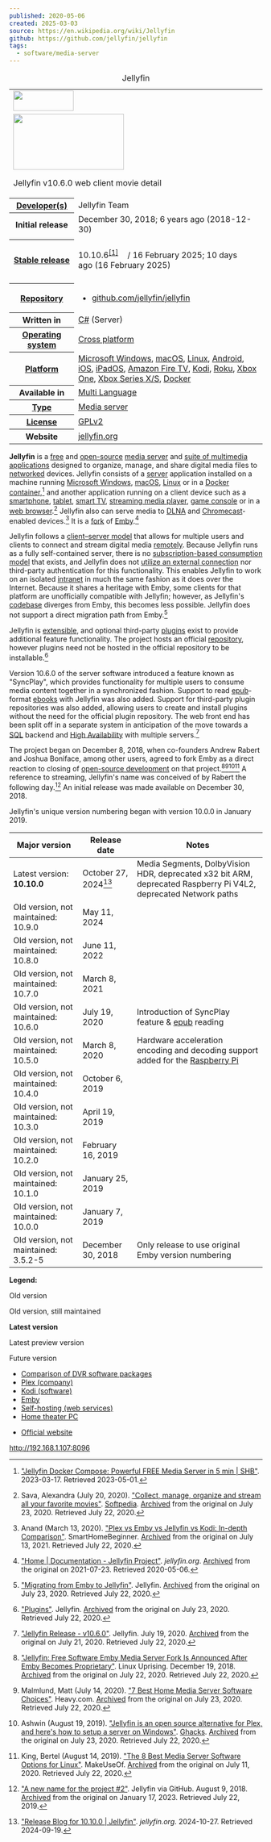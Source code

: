 ```yaml
---
published: 2020-05-06
created: 2025-03-03
source: https://en.wikipedia.org/wiki/Jellyfin
github: https://github.com/jellyfin/jellyfin
tags:
  - software/media-server
---
```


<table><caption>Jellyfin</caption><tbody><tr><td colspan="2"><span><a href="https://en.wikipedia.org/wiki/File:Jelly-banner-light.svg"><img src="https://upload.wikimedia.org/wikipedia/commons/thumb/f/f5/Jelly-banner-light.svg/120px-Jelly-banner-light.svg.png" width="120" height="40"></a></span></td></tr><tr><td colspan="2"><span><a href="https://en.wikipedia.org/wiki/File:Jellyfin_v10.6.0_movie_detail,_web_client.png"><img src="https://upload.wikimedia.org/wikipedia/commons/thumb/6/6a/Jellyfin_v10.6.0_movie_detail%2C_web_client.png/220px-Jellyfin_v10.6.0_movie_detail%2C_web_client.png" width="220" height="111"></a></span><p>Jellyfin v10.6.0 web client movie detail</p></td></tr><tr><th scope="row"><a href="https://en.wikipedia.org/wiki/Programmer">Developer(s)</a></th><td>Jellyfin Team</td></tr><tr><th scope="row">Initial release</th><td>December&nbsp;30, 2018<span>; 6 years ago</span><span>&nbsp;(<span>2018-12-30</span>)</span></td></tr><tr><td colspan="2"></td></tr><tr><th scope="row"><a href="https://en.wikipedia.org/wiki/Software_release_life_cycle">Stable release</a></th><td><p>10.10.6<sup><a href="https://en.wikipedia.org/wiki/#cite_note-wikidata-cf30abb206abf6ef59f2cf1810f35fbad97211de-v18-1"><span>[</span>1<span>]</span></a></sup>&nbsp;<span><a href="https://www.wikidata.org/wiki/Q96192857?uselang=en#P348"><img src="https://upload.wikimedia.org/wikipedia/en/thumb/8/8a/OOjs_UI_icon_edit-ltr-progressive.svg/10px-OOjs_UI_icon_edit-ltr-progressive.svg.png" width="10" height="10"></a></span> / 16 February 2025<span>; 10 days ago</span><span>&nbsp;(<span>16 February 2025</span>)</span></p></td></tr><tr><td colspan="2"></td></tr><tr><th scope="row"><a href="https://en.wikipedia.org/wiki/Repository_(version_control)">Repository</a></th><td><div><ul><li><span><a href="https://github.com/jellyfin/jellyfin">github<wbr>.com<wbr>/jellyfin<wbr>/jellyfin</a></span> <span><a href="https://www.wikidata.org/wiki/Q96192857#P1324"><img src="https://upload.wikimedia.org/wikipedia/en/thumb/8/8a/OOjs_UI_icon_edit-ltr-progressive.svg/10px-OOjs_UI_icon_edit-ltr-progressive.svg.png" width="10" height="10"></a></span></li></ul></div></td></tr><tr><th scope="row">Written in</th><td><a href="https://en.wikipedia.org/wiki/C_Sharp_(programming_language)">C#</a> (Server)</td></tr><tr><th scope="row"><a href="https://en.wikipedia.org/wiki/Operating_system">Operating system</a></th><td><a href="https://en.wikipedia.org/wiki/Cross_platform">Cross platform</a></td></tr><tr><th scope="row"><a href="https://en.wikipedia.org/wiki/Computing_platform">Platform</a></th><td><a href="https://en.wikipedia.org/wiki/Microsoft_Windows">Microsoft Windows</a>, <a href="https://en.wikipedia.org/wiki/MacOS">macOS</a>, <a href="https://en.wikipedia.org/wiki/Linux">Linux</a>, <a href="https://en.wikipedia.org/wiki/Android_(operating_system)">Android</a>, <a href="https://en.wikipedia.org/wiki/IOS">iOS</a>, <a href="https://en.wikipedia.org/wiki/IPadOS">iPadOS</a>, <a href="https://en.wikipedia.org/wiki/Amazon_Fire_TV">Amazon Fire TV</a>, <a href="https://en.wikipedia.org/wiki/Kodi_(software)">Kodi</a>, <a href="https://en.wikipedia.org/wiki/Roku">Roku</a>, <a href="https://en.wikipedia.org/wiki/Xbox_One">Xbox One</a>, <a href="https://en.wikipedia.org/wiki/Xbox_Series_X_and_Series_S">Xbox Series X/S</a>, <a href="https://en.wikipedia.org/wiki/Docker_(software)">Docker</a></td></tr><tr><th scope="row">Available in</th><td><a href="https://en.wikipedia.org/wiki/Internationalization_and_localization">Multi Language</a></td></tr><tr><th scope="row"><a href="https://en.wikipedia.org/wiki/Software_categories#Categorization_approaches">Type</a></th><td><a href="https://en.wikipedia.org/wiki/Media_server">Media server</a></td></tr><tr><th scope="row"><a href="https://en.wikipedia.org/wiki/Software_license">License</a></th><td><a href="https://en.wikipedia.org/wiki/GNU_General_Public_License">GPLv2</a></td></tr><tr><th scope="row">Website</th><td><span><a href="https://jellyfin.org/">jellyfin<wbr>.org</a></span>&nbsp;<span><span><a href="https://www.wikidata.org/wiki/Q96192857?uselang=en#P856"><img src="https://upload.wikimedia.org/wikipedia/en/thumb/8/8a/OOjs_UI_icon_edit-ltr-progressive.svg/10px-OOjs_UI_icon_edit-ltr-progressive.svg.png" width="10" height="10"></a></span></span></td></tr></tbody></table>

**Jellyfin** is a [free](https://en.wikipedia.org/wiki/Free_software "Free software") and [open-source](https://en.wikipedia.org/wiki/Open-source "Open-source") [media server](https://en.wikipedia.org/wiki/Media_server "Media server") and [suite of multimedia applications](https://en.wikipedia.org/wiki/Software_suite "Software suite") designed to organize, manage, and share digital media files to [networked](https://en.wikipedia.org/wiki/Computer_network "Computer network") devices. Jellyfin consists of a [server](https://en.wikipedia.org/wiki/Server_\(computing\) "Server (computing)") application installed on a machine running [Microsoft Windows](https://en.wikipedia.org/wiki/Microsoft_Windows "Microsoft Windows"), [macOS](https://en.wikipedia.org/wiki/MacOS "MacOS"), [Linux](https://en.wikipedia.org/wiki/Linux "Linux") or in a [Docker container](https://en.wikipedia.org/wiki/Docker_\(software\) "Docker (software)"),[^2] and another application running on a client device such as a [smartphone](https://en.wikipedia.org/wiki/Smartphone "Smartphone"), [tablet](https://en.wikipedia.org/wiki/Tablet_computer "Tablet computer"), [smart TV](https://en.wikipedia.org/wiki/Smart_TV "Smart TV"), [streaming media player](https://en.wikipedia.org/wiki/Digital_media_player "Digital media player"), [game console](https://en.wikipedia.org/wiki/Game_console "Game console") or in a [web browser](https://en.wikipedia.org/wiki/Web_browser "Web browser").[^3] Jellyfin also can serve media to [DLNA](https://en.wikipedia.org/wiki/DLNA "DLNA") and [Chromecast](https://en.wikipedia.org/wiki/Chromecast "Chromecast")\-enabled devices.[^4] It is a [fork](https://en.wikipedia.org/wiki/Fork_\(software_development\) "Fork (software development)") of [Emby](https://en.wikipedia.org/wiki/Emby "Emby").[^5]

Jellyfin follows a [client–server model](https://en.wikipedia.org/wiki/Client%E2%80%93server_model "Client–server model") that allows for multiple users and clients to connect and stream digital media [remotely](https://en.wikipedia.org/wiki/Teleoperation "Teleoperation"). Because Jellyfin runs as a fully self-contained server, there is no [subscription-based consumption model](https://en.wikipedia.org/wiki/Subscription_business_model "Subscription business model") that exists, and Jellyfin does not [utilize an external connection](https://en.wikipedia.org/wiki/Phoning_home "Phoning home") nor third-party authentication for this functionality. This enables Jellyfin to work on an isolated [intranet](https://en.wikipedia.org/wiki/Intranet "Intranet") in much the same fashion as it does over the Internet. Because it shares a heritage with Emby, some clients for that platform are unofficially compatible with Jellyfin; however, as Jellyfin's [codebase](https://en.wikipedia.org/wiki/Codebase "Codebase") diverges from Emby, this becomes less possible. Jellyfin does not support a direct migration path from Emby.[^6]

Jellyfin is [extensible](https://en.wikipedia.org/wiki/Extensible_programming "Extensible programming"), and optional third-party [plugins](https://en.wikipedia.org/wiki/Plug-in_\(computing\) "Plug-in (computing)") exist to provide additional feature functionality. The project hosts an official [repository](https://en.wikipedia.org/wiki/Software_repository "Software repository"), however plugins need not be hosted in the official repository to be installable.[^7]

Version 10.6.0 of the server software introduced a feature known as "SyncPlay", which provides functionality for multiple users to consume media content together in a synchronized fashion. Support to read [epub](https://en.wikipedia.org/wiki/EPUB "EPUB")\-format [ebooks](https://en.wikipedia.org/wiki/Ebooks "Ebooks") with Jellyfin was also added. Support for third-party plugin repositories was also added, allowing users to create and install plugins without the need for the official plugin repository. The web front end has been split off in a separate system in anticipation of the move towards a [SQL](https://en.wikipedia.org/wiki/SQL "SQL") backend and [High Availability](https://en.wikipedia.org/wiki/High_availability "High availability") with multiple servers.[^8]

The project began on December 8, 2018, when co-founders Andrew Rabert and Joshua Boniface, among other users, agreed to fork Emby as a direct reaction to closing of [open-source development](https://en.wikipedia.org/wiki/Open-source_software_development "Open-source software development") on that project.[^9][^10][^11][^12] A reference to streaming, Jellyfin's name was conceived of by Rabert the following day.[^13] An initial release was made available on December 30, 2018.

Jellyfin's unique version numbering began with version 10.0.0 in January 2019.

| Major version | Release date | Notes |
| --- | --- | --- |
| Latest version: **10.10.0** | October 27, 2024[^14] | Media Segments, DolbyVision HDR, deprecated x32 bit ARM, deprecated Raspberry Pi V4L2, deprecated Network paths |
| Old version, not maintained: 10.9.0 | May 11, 2024 |  |
| Old version, not maintained: 10.8.0 | June 11, 2022 |  |
| Old version, not maintained: 10.7.0 | March 8, 2021 |  |
| Old version, not maintained: 10.6.0 | July 19, 2020 | Introduction of SyncPlay feature & [epub](https://en.wikipedia.org/wiki/Epub "Epub") reading |
| Old version, not maintained: 10.5.0 | March 8, 2020 | Hardware acceleration encoding and decoding support added for the [Raspberry Pi](https://en.wikipedia.org/wiki/Raspberry_Pi "Raspberry Pi") |
| Old version, not maintained: 10.4.0 | October 6, 2019 |  |
| Old version, not maintained: 10.3.0 | April 19, 2019 |  |
| Old version, not maintained: 10.2.0 | February 16, 2019 |  |
| Old version, not maintained: 10.1.0 | January 25, 2019 |  |
| Old version, not maintained: 10.0.0 | January 7, 2019 |  |
| Old version, not maintained: 3.5.2-5 | December 30, 2018 | Only release to use original Emby version numbering |

**Legend:**

Old version

Old version, still maintained

**Latest version**

Latest preview version

Future version

- [Comparison of DVR software packages](https://en.wikipedia.org/wiki/Comparison_of_DVR_software_packages "Comparison of DVR software packages")
- [Plex (company)](https://en.wikipedia.org/wiki/Plex_\(company\) "Plex (company)")
- [Kodi (software)](https://en.wikipedia.org/wiki/Kodi_\(software\) "Kodi (software)")
- [Emby](https://en.wikipedia.org/wiki/Emby "Emby")
- [Self-hosting (web services)](https://en.wikipedia.org/wiki/Self-hosting_\(web_services\) "Self-hosting (web services)")
- [Home theater PC](https://en.wikipedia.org/wiki/Home_theater_PC "Home theater PC")

[^wikidata-cf30abb206abf6ef59f2cf1810f35fbad97211de-v18-1]: ["Release 10.10.6"](https://github.com/jellyfin/jellyfin/releases/tag/v10.10.6). 16 February 2025. Retrieved 16 February 2025.

[^2]: ["Jellyfin Docker Compose: Powerful FREE Media Server in 5 min | SHB"](https://www.smarthomebeginner.com/jellyfin-docker-compose/). 2023-03-17. Retrieved 2023-05-01.

[^3]: Sava, Alexandra (July 20, 2020). ["Collect, manage, organize and stream all your favorite movies"](https://www.softpedia.com/get/Multimedia-Servers/Jellyfin.shtml). [Softpedia](https://en.wikipedia.org/wiki/Softpedia "Softpedia"). [Archived](https://web.archive.org/web/20200723032721/https://www.softpedia.com/get/Multimedia-Servers/Jellyfin.shtml) from the original on July 23, 2020. Retrieved July 22, 2020.

[^4]: Anand (March 13, 2020). ["Plex vs Emby vs Jellyfin vs Kodi: In-depth Comparison"](https://www.smarthomebeginner.com/plex-vs-emby-kodi-jellyfin-2020). SmartHomeBeginner. [Archived](https://web.archive.org/web/20210713233002/https://www.smarthomebeginner.com/plex-vs-emby-kodi-jellyfin-2020/) from the original on July 13, 2021. Retrieved July 22, 2020.

[^5]: ["Home | Documentation - Jellyfin Project"](https://jellyfin.org/docs/). *jellyfin.org*. [Archived](https://web.archive.org/web/20210723134214/https://jellyfin.org/docs/) from the original on 2021-07-23. Retrieved 2020-05-06.

[^6]: ["Migrating from Emby to Jellyfin"](https://jellyfin.org/docs/general/administration/migrate-from-emby.html). Jellyfin. [Archived](https://web.archive.org/web/20200723022221/https://jellyfin.org/docs/general/administration/migrate-from-emby.html) from the original on July 23, 2020. Retrieved July 22, 2020.

[^7]: ["Plugins"](https://jellyfin.org/docs/general/server/plugins/index.html). Jellyfin. [Archived](https://web.archive.org/web/20200723022219/https://jellyfin.org/docs/general/server/plugins/index.html) from the original on July 23, 2020. Retrieved July 22, 2020.

[^8]: ["Jellyfin Release - v10.6.0"](https://jellyfin.org/posts/jellyfin-10-6-0). Jellyfin. July 19, 2020. [Archived](https://web.archive.org/web/20200721085932/https://jellyfin.org/posts/jellyfin-10-6-0/) from the original on July 21, 2020. Retrieved July 22, 2020.

[^9]: ["Jellyfin: Free Software Emby Media Server Fork Is Announced After Emby Becomes Proprietary"](https://www.linuxuprising.com/2018/12/jellyfin-free-software-emby-media.html). Linux Uprising. December 19, 2018. [Archived](https://web.archive.org/web/20200722231708/https://www.linuxuprising.com/2018/12/jellyfin-free-software-emby-media.html) from the original on July 22, 2020. Retrieved July 22, 2020.

[^10]: Malmlund, Matt (July 14, 2020). ["7 Best Home Media Server Software Choices"](https://heavy.com/tech/2016/01/top-5-best-home-media-server-softwares). Heavy.com. [Archived](https://web.archive.org/web/20200723222555/https://heavy.com/tech/2016/01/top-5-best-home-media-server-softwares/) from the original on July 23, 2020. Retrieved July 22, 2020.

[^11]: Ashwin (August 19, 2019). ["Jellyfin is an open source alternative for Plex, and here's how to setup a server on Windows"](https://www.ghacks.net/2019/08/24/how-to-setup-a-jellyfin-server-on-windows). [Ghacks](https://en.wikipedia.org/wiki/Ghacks "Ghacks"). [Archived](https://web.archive.org/web/20200723035817/https://www.ghacks.net/2019/08/24/how-to-setup-a-jellyfin-server-on-windows/) from the original on July 23, 2020. Retrieved July 22, 2020.

[^12]: King, Bertel (August 14, 2019). ["The 8 Best Media Server Software Options for Linux"](https://www.makeuseof.com/tag/best-media-server-software-linux). MakeUseOf. [Archived](https://web.archive.org/web/20200711174627/https://www.makeuseof.com/tag/best-media-server-software-linux/) from the original on July 11, 2020. Retrieved July 22, 2020.

[^13]: ["A new name for the project #2"](https://github.com/joshuaboniface/Emby/issues/2). Jellyfin via GitHub. August 9, 2018. [Archived](https://web.archive.org/web/20230117211241/https://github.com/joshuaboniface/Emby/issues/2) from the original on January 17, 2023. Retrieved July 22, 2019.

[^14]: ["Release Blog for 10.10.0 | Jellyfin"](https://jellyfin.org/posts/jellyfin-release-10.10.0). *jellyfin.org*. 2024-10-27. Retrieved 2024-09-19.

- [Official website](https://jellyfin.org/)


http://192.168.1.107:8096
